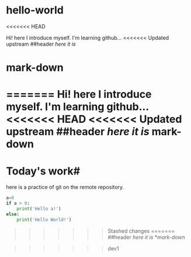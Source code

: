 # hello-world

<<<<<<< HEAD

Hi!
here I introduce myself. I'm learning github...
<<<<<<< Updated upstream
##header
*here it is*

# **mark-down**

=======
Hi!
here I introduce myself. I'm learning github...
<<<<<<< HEAD
<<<<<<< Updated upstream
##header
*here it is*
**mark-down**
=======



# Today's work#

here is a practice of git on the remote repository.

```python
a=0
if a > 0:
    print('Hello a!')
else:
	print('Hello World!')
```



>>>>>>> Stashed changes
=======
##header
*here it is*
**mark-down*

>>>>>>> dev1
